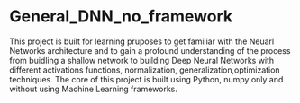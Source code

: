 # General_DNN_no_framework
This project is built for learning pruposes to get familiar with the Neuarl Networks architecture and to gain a profound understanding of the process from buidling a shallow network to building Deep Neural Networks with different activations functions, normalization, generalization,optimization techniques.
The core of this project is built using Python, numpy only and without using Machine Learning frameworks.

